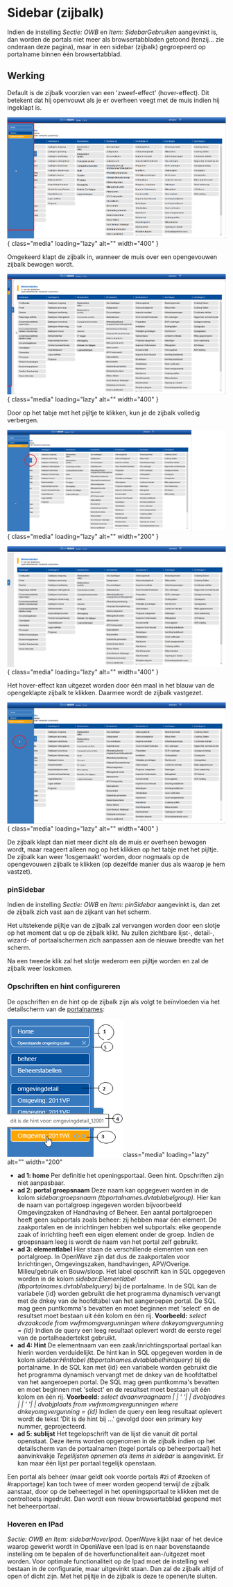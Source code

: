 # Sidebar (zijbalk)

Indien de instelling *Sectie: OWB* en *Item: SidebarGebruiken* aangevinkt is, dan worden de portals niet meer als browsertabbladen getoond (tenzij… zie onderaan deze pagina), maar in een sidebar (zijbalk) gegroepeerd op portalname binnen één browsertabblad.

## Werking

Default is de zijbalk voorzien van een 'zweef-effect' (hover-effect). Dit betekent dat hij openvouwt als je er overheen veegt met de muis indien hij ingeklapt is.

![zijbalk_geopend](/img/applicatiebeheer/instellen_inrichten/zijbalk_geopend.png){ class="media" loading="lazy" alt="" width="400" }

Omgekeerd klapt de zijbalk in, wanneer de muis over een opengevouwen zijbalk bewogen wordt.

![zijbalk_ingeklapt_na_hoover](/img/applicatiebeheer/instellen_inrichten/zijbalk_ingeklapt_na_hoover.png){ class="media" loading="lazy" alt="" width="400" }

Door op het tabje met het pijltje te klikken, kun je de zijbalk volledig verbergen.

![zijbalk_lipje_pijltje](/img/applicatiebeheer/instellen_inrichten/zijbalk_lipje_pijltje.png){ class="media" loading="lazy" alt="" width="200" }

![zijbalk_helemaal_ingeklapt_met_pijltje](/img/applicatiebeheer/instellen_inrichten/zijbalk_helemaal_ingeklapt_met_pijltje.png){ class="media" loading="lazy" alt="" width="400" }

Het hover-effect kan uitgezet worden door één maal in het blauw van de opengeklapte zijbalk te klikken. Daarmee wordt de zijbalk vastgezet.

![zijbalk_vastmaken_met_klik](/img/applicatiebeheer/instellen_inrichten/zijbalk_vastmaken_met_klik.png){ class="media" loading="lazy" alt="" width="400" }

De zijbalk klapt dan niet meer dicht als de muis er overheen bewogen wordt, maar reageert alleen nog op het klikken op het tabje met het pijltje. De zijbalk kan weer 'losgemaakt' worden, door nogmaals op de opengevouwen zijbalk te klikken (op dezelfde manier dus als waarop je hem vastzet).

### pinSidebar

Indien de instelling *Sectie: OWB* en *Item: pinSidebar* aangevinkt is, dan zet de zijbalk zich vast aan de zijkant van het scherm.

Het uitstekende pijltje van de zijbalk zal vervangen worden door een slotje op het moment dat u op de zijbalk klikt. Nu zullen zichtbare lijst-, detail-, wizard- of portaalschermen zich aanpassen aan de nieuwe breedte van het scherm.

Na een tweede klik zal het slotje wederom een pijltje worden en zal de zijbalk weer loskomen.

### Opschriften en hint configureren

De opschriften en de hint op de zijbalk zijn als volgt te beïnvloeden via het detailscherm van de [portalnames](/instellen_inrichten/portaldefinitie/portalnaam.md):

![sidebar](/img/applicatiebeheer/instellen_inrichten/sidebar.png)class="media" loading="lazy" alt="" width="200"

  - **ad 1: home** Per definitie het openingsportaal. Geen hint. Opschriften zijn niet aanpasbaar.
  - **ad 2: portal groepsnaam** Deze naam kan opgegeven worden in de kolom *sidebar:groepsnaam (tbportalnames.dvtablabelgroup).* Hier kan de naam van portalgroep ingegeven worden bijvoorbeeld Omgevingzaken of Handhaving of Beheer. Een aantal portalgroepen heeft geen subportals zoals beheer: zij hebben maar één element. De zaakportalen en de inrichtingen hebben wel subportals: elke geopende zaak of inrichting heeft een eigen element onder de groep. Indien de groepsnaam leeg is wordt de naam van het portal zelf gebruikt.
  - **ad 3: elementlabel** Hier staan de verschillende elementen van een portalgroep. In OpenWave zijn dat dus de zaakportalen voor Inrichtingen, Omgevingszaken, handhavingen, APV/Overige. Milieu/gebruik en Bouw/sloop. Het label opschrift kan in SQL opgegeven worden in de kolom *sidebar:Elementlabel (tbportalnames.dvtablabelquery)* bij de portalname. In de SQL kan de variabele {id} worden gebruikt die het programma dynamisch vervangt met de dnkey van de hoofdtabel van het aangeroepen portal. De SQL mag geen puntkomma's bevatten en moet beginnen met 'select' en de resultset moet bestaan uit één kolom en één rij. <wrap info>**Voorbeeld:** *select dvzaakcode from vwfrmomgvergunningen where dnkeyomgvergunning = {id}*</WRAP> Indien de query een leeg resultaat oplevert wordt de eerste regel van de portalheadertekst gebruikt.
  - **ad 4: Hint** De elementnaam van een zaak/inrichtingsportaal portaal kan hierin worden verduidelijkt. De hint kan in SQL opgegeven worden in de kolom *sidebar:Hintlabel (tbportalnames.dvtablabelhintquery)* bij de portalname. In de SQL kan met {id} een variabele worden gebruikt die het programma dynamisch vervangt met de dnkey van de hoofdtatbel van het aangeroepen portal. De SQL mag geen puntkomma's bevatten en moet beginnen met 'select' en de resultset moet bestaan uit één kolom en één rij.<wrap info> **Voorbeeld:** *select dvaanvraagnaam | | ' '| | dvobjadres | | ' '| | dvobjplaats from vwfrmomgvergunningen where dnkeyomgvergunning = {id}*</WRAP> Indien de query een leeg resultaat oplevert wordt de tekst 'Dit is de hint bij …' gevolgd door een primary key nummer, geprojecteerd.
  - **ad 5: sublijst** Het tegelopschrift van de lijst die vanuit dit portal openstaat. Deze items worden opgenomen in de zijbalk indien op het detailscherm van de portaalnamen (tegel portals op beheerportaal) het aanvinkvakje *Tegellijsten opnemen als items in sidebar* is aangevinkt. Er kan maar één lijst per portaal tegelijk openstaan.

Een portal als beheer (maar geldt ook voorde portals  #zi of #zoeken of #rapportage) kan toch twee of meer worden geopend terwijl de zijbalk aanstaat, door op de beheertegel in het openingsportaal te klikken met de controltoets ingedrukt. Dan wordt een nieuw browsertabblad geopend met het beheerportaal.

### Hoveren en IPad

*Sectie: OWB en Item: sidebarHoverIpad*.
OpenWave kijkt naar of het device waarop gewerkt wordt in OpenWave een Ipad is en naar bovenstaande instelling om te bepalen of de hoverfunctionaliteit aan-/uitgezet moet worden.
Voor optimale functionaliteit op de Ipad moet de instelling wel bestaan in de configuratie, maar uitgevinkt staan. Dan zal de zijbalk altijd of open of dicht zijn. Met het pijltje in de zijbalk is deze te openen/te sluiten.

